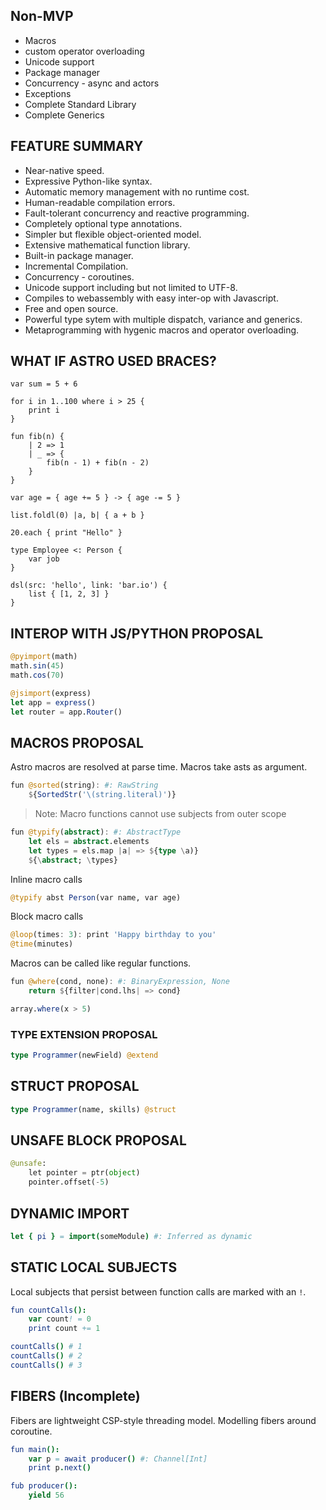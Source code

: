 ## Non-MVP
- Macros
- custom operator overloading
- Unicode support
- Package manager
- Concurrency - async and actors
- Exceptions
- Complete Standard Library
- Complete Generics

## FEATURE SUMMARY
- Near-native speed.
- Expressive Python-like syntax.
- Automatic memory management with no runtime cost.
- Human-readable compilation errors.
- Fault-tolerant concurrency and reactive programming.
- Completely optional type annotations.
- Simpler but flexible object-oriented model.
- Extensive mathematical function library.
- Built-in package manager.
- Incremental Compilation.
- Concurrency - coroutines.
- Unicode support including but not limited to UTF-8.
- Compiles to webassembly with easy inter-op with Javascript.
- Free and open source.
- Powerful type sytem with multiple dispatch, variance and generics.
- Metaprogramming with hygenic macros and operator overloading.

## WHAT IF ASTRO USED BRACES?
```pony
var sum = 5 + 6

for i in 1..100 where i > 25 {
    print i
}

fun fib(n) {
    | 2 => 1
    | _ => {
        fib(n - 1) + fib(n - 2)
    }
}

var age = { age += 5 } -> { age -= 5 }

list.foldl(0) |a, b| { a + b }

20.each { print "Hello" }

type Employee <: Person {
    var job
}

dsl(src: 'hello', link: 'bar.io') {
    list { [1, 2, 3] }
}
```

## INTEROP WITH JS/PYTHON PROPOSAL
```julia
@pyimport(math)
math.sin(45)
math.cos(70)

@jsimport(express)
let app = express()
let router = app.Router()
```

## MACROS PROPOSAL
Astro macros are resolved at parse time.
Macros take asts as argument.
```julia
fun @sorted(string): #: RawString
    ${SortedStr('\(string.literal)')}
```

> Note: Macro functions cannot use subjects from outer scope
```julia
fun @typify(abstract): #: AbstractType
    let els = abstract.elements
    let types = els.map |a| => ${type \a)}
    ${\abstract; \types}
```

Inline macro calls
```julia
@typify abst Person(var name, var age)
```

Block macro calls
```julia
@loop(times: 3): print 'Happy birthday to you'
@time(minutes)
```

Macros can be called like regular functions.
```julia
fun @where(cond, none): #: BinaryExpression, None
    return ${filter|cond.lhs| => cond}

array.where(x > 5)
```

### TYPE EXTENSION PROPOSAL
```julia
type Programmer(newField) @extend
```

## STRUCT PROPOSAL
```julia
type Programmer(name, skills) @struct
```

## UNSAFE BLOCK PROPOSAL
```python
@unsafe:
    let pointer = ptr(object)
    pointer.offset(-5)
```

## DYNAMIC IMPORT
```nim
let { pi } = import(someModule) #: Inferred as dynamic
```

## STATIC LOCAL SUBJECTS
Local subjects that persist between function calls are marked with an `!`.
```nim
fun countCalls():
    var count! = 0
    print count += 1

countCalls() # 1
countCalls() # 2
countCalls() # 3
```

## FIBERS (Incomplete)
Fibers are lightweight CSP-style threading model.
Modelling fibers around coroutine.
```nim
fun main():
    var p = await producer() #: Channel[Int]
    print p.next()

fub producer():
    yield 56
```
